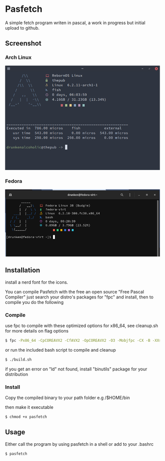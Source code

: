 # Pasfetch

A simple fetch program writen in pascal, a work in progress but initial upload to github.


## Screenshot
### Arch Linux
![alt text](https://github.com/DrunkenAlcoholic/Pasfetch/blob/main/img/Screenshot%20from%202023-04-16%2001-25-00.png "Arch")

### Fedora
![alt text](https://github.com/DrunkenAlcoholic/Pasfetch/blob/main/img/Screenshot%20from%202023-04-16%2001-50-58.png "Fedora")

## Installation
install a nerd font for the icons.

You can compile Pasfetch with the free an open source "Free Pascal Compiler" just search your distro's packages for "fpc" and install, then to compile you do the following


### Compile
use fpc to compile with these optimized options for x86_64, see cleanup.sh for more details on flag options
```bash
$ fpc -Px86_64 -CpCOREAVX2 -CfAVX2 -OpCOREAVX2 -O3 -Mobjfpc -CX -B -XXs -v pasfetch.pas
```

or run the included bash script to compile and cleanup
```bash
$ ./build.sh
```
if you get an error on "ld" not found, install "binutils" package for your distribution

### Install
 Copy the compiled binary to your path folder e.g /$HOME/bin 
 
 then make it executable
 ```bash
 $ chmod +x pasfetch
 ```


## Usage
Either call the program by using pasfetch in a shell or add to your .bashrc 

```bash
$ pasfetch
```



